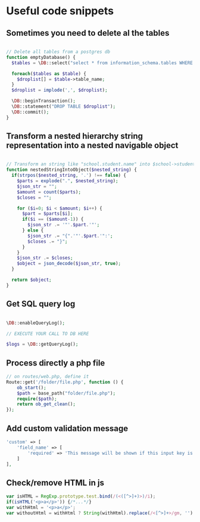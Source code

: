 # Useful code snippets #

## Sometimes you need to delete al the tables ##

```php

// Delete all tables from a postgres db
function emptyDatabase() {
  $tables = \DB::select("select * from information_schema.tables WHERE table_schema='public'");

  foreach($tables as $table) {
    $droplist[] = $table->table_name;
  }
  $droplist = implode(',', $droplist);

  \DB::beginTransaction();
  \DB::statement("DROP TABLE $droplist");
  \DB::commit();
}
```

## Transform a nested hierarchy string representation into a nested navigable object ##

```php

// Transform an string like "school.student.name" into $school->student->name
function nestedStringIntoObject($nested_string) {
  if(strpos($nested_string, '.') !== false) {
    $parts = explode(".", $nested_string);
    $json_str = "";
    $amount = count($parts);
    $closes = "";

    for ($i=0; $i < $amount; $i++) {
      $part = $parts[$i];
      if($i == ($amount-1)) {
        $json_str .= '"'.$part.'"';
      } else {
        $json_str .= "{".'"'.$part.'":';
        $closes .= "}";
      }
    }
    $json_str .= $closes;
    $object = json_decode($json_str, true);
  }

  return $object;
}
```

## Get SQL query log ##

```php

\DB::enableQueryLog();

// EXECUTE YOUR CALL TO DB HERE

$logs = \DB::getQueryLog();

```
## Process directly a php file ##

```php
// on routes/web.php, define it
Route::get('/folder/file.php', function () {
    ob_start();
    $path = base_path("folder/file.php");
    require($path);
    return ob_get_clean();
});
```

## Add custom validation message ##

```php
'custom' => [
    'field_name' => [
        'required' => 'This message will be shown if this input key is empty',
    ]
],
```

## Check/remove HTML in js ##

```js
var isHTML = RegExp.prototype.test.bind(/(<([^>]+)>)/i);
if(isHTML('<p>a</p>')) {/*...*/}
var withHtml = '<p>a</p>';
var withoutHtml = withHtml ? String(withHtml).replace(/<[^>]+>/gm, '') : '';
```


          





